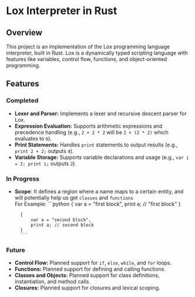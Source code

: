 # Lox Interpreter in Rust

## Overview

This project is an implementation of the Lox programming language interpreter, built in Rust. Lox is a dynamically typed scripting language with features like variables, control flow, functions, and object-oriented programming.

## Features

### Completed

- **Lexer and Parser:** Implements a lexer and recursive descent parser for Lox.
- **Expression Evaluation:** Supports arithmetic expressions and precedence handling (e.g., `2 + 2 * 2` will be `2 + (2 * 2)` which evaluates to `6`).
- **Print Statements:** Handles `print` statements to output results (e.g., `print 2 + 2;` outputs `4`).
- **Variable Storage:** Supports variable declarations and usage (e.g., `var i = 2; print i;` outputs `2`).

### In Progress
- **Scope**: It defines a region where a name maps to a certain entity, and will potentially help us get `classes` and `functions`  
For Example: 
        ```python
        {
            var a = "first block",
            print a; // "first block"
        }

        {
            var a = "second block",
            print a; // second block
        }
        ```
### Future
- **Control Flow:** Planned support for `if`, `else`, `while`, and `for` loops.
- **Functions:** Planned support for defining and calling functions.
- **Classes and Objects:** Planned support for class definitions, instantiation, and method calls.
- **Closures:** Planned support for closures and lexical scoping.

